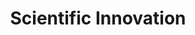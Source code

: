 ---
pid: PT10
title: Scientific Innovation
location_transcription: Science Museum
zipcode: '19125'
outside_phl: 
neighborhood: Fishtown,Kensington
age: '13'
age_range: 13-19
instagram: 
image_file_name: PT_10.jpg
proposal_transcription: This monument is to inspire innovation to improve the world.
topic: Technology
topic_summary: '0'
type: Other No Form
keywords_other: 
credit: Johnny H. Nguyen
image_labels: 
twitter: 
facebook: 
permalink: "/monuments/pt10/"
layout: item-page
---
